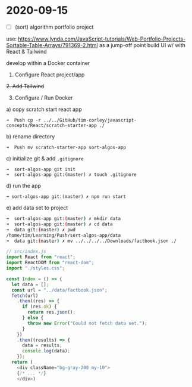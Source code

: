 # 2020-09-15

- [ ] (sort) algorithm portfolio project

use: https://www.lynda.com/JavaScript-tutorials/Web-Portfolio-Projects-Sortable-Table-Arrays/791369-2.html as a jump-off point
build UI w/ with React & Tailwind

develop within a Docker container

1. Configure React project/app

~~2. Add Tailwind~~

3. Configure / Run Docker

a) copy scratch start react app

```
➜  Push cp -r ../../GitHub/tim-corley/javascript-concepts/React/scratch-starter-app ./
```

b) rename directory

```
➜  Push mv scratch-starter-app sort-algos-app
```

c) initialize git & add `.gitignore`

```
➜  sort-algos-app git init
➜  sort-algos-app git:(master) ✗ touch .gitignore
```

d) run the app

```
➜ sort-algos-app git:(master) ✗ npm run start
```

e) add data set to project

```bash
➜  sort-algos-app git:(master) ✗ mkdir data
➜  sort-algos-app git:(master) ✗ cd data
➜  data git:(master) ✗ pwd
/home/tim/Learning/Push/sort-algos-app/data
➜  data git:(master) ✗ mv ../../../../Downloads/factbook.json ./
```

```javascript
// src/index.js
import React from "react";
import ReactDOM from "react-dom";
import "./styles.css";

const Index = () => {
  let data = [];
  const url = "../data/factbook.json";
  fetch(url)
    .then((res) => {
      if (res.ok) {
        return res.json();
      } else {
        throw new Error("Could not fetch data set.");
      }
    })
    .then((results) => {
      data = results;
      console.log(data);
    });
  return (
    <div className="bg-gray-200 my-10">
    {/* ... */}
    </div>)
```
